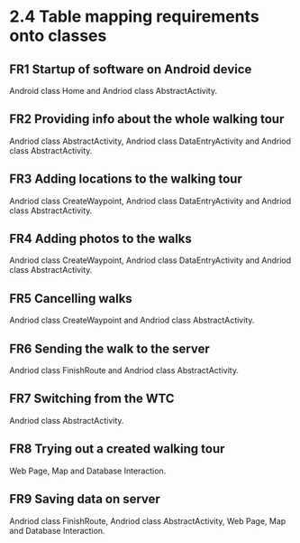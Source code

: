 2.4 Table mapping requirements onto classes
============================================
FR1 Startup of software on Android device
--------------------------------------------
Android class Home and Andriod class AbstractActivity.

FR2 Providing info about the whole walking tour
-----------------------------------------------
Andriod class AbstractActivity, Andriod class DataEntryActivity
and Andriod class AbstractActivity.

FR3 Adding locations to the walking tour
--------------------------------------------
Andriod class CreateWaypoint, Andriod class DataEntryActivity
and Andriod class AbstractActivity.

FR4 Adding photos to the walks
-------------------------------------
Andriod class CreateWaypoint, Andriod class DataEntryActivity 
and Andriod class AbstractActivity.

FR5 Cancelling walks
-----------------------
Andriod class CreateWaypoint and Andriod class AbstractActivity.

FR6 Sending the walk to the server
-----------------------------------
Andriod class FinishRoute and Andriod class AbstractActivity.

FR7 Switching from the WTC
-----------------------------
Andriod class AbstractActivity.

FR8 Trying out a created walking tour
---------------------------------------
Web Page, Map and Database Interaction.

FR9 Saving data on server
------------------------------
Andriod class FinishRoute, Andriod class AbstractActivity, Web Page, Map and Database Interaction.
